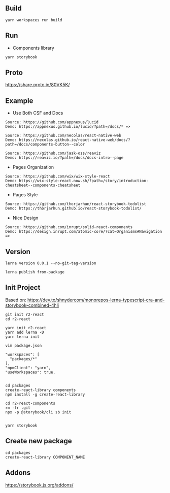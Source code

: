 ## Build

```
yarn workspaces run build
```

## Run

- Components library

```
yarn storybook
```

## Proto

https://share.proto.io/80VK5K/

## Example

- Use Both CSF and Docs

```
Source: https://github.com/appnexus/lucid
Demo: https://appnexus.github.io/lucid/?path=/docs/* =>
```

```
Source: https://github.com/necolas/react-native-web
Demo: https://necolas.github.io/react-native-web/docs/?path=/docs/components-button--color
```

```
Source: https://github.com/jask-oss/reaviz
Demo: https://reaviz.io/?path=/docs/docs-intro--page
```

- Pages Organization

```
Source: https://github.com/wix/wix-style-react
Demo: https://wix-style-react.now.sh/?path=/story/introduction-cheatsheet--components-cheatsheet
```

- Pages Style

```
Source: https://github.com/thorjarhun/react-storybook-todolist
Demo: https://thorjarhun.github.io/react-storybook-todolist/
```

- Nice Design

```
Source: https://github.com/inrupt/solid-react-components
Demo: https://design.inrupt.com/atomic-core/?cat=Organisms#Navigation =>
```

## Version

```
lerna version 0.0.1 --no-git-tag-version

lerna publish from-package
```

## Init Project

Based on:
https://dev.to/shnydercom/monorepos-lerna-typescript-cra-and-storybook-combined-4hli

```
git init r2-react
cd r2-react

yarn init r2-react
yarn add lerna -D
yarn lerna init

vim package.json

"workspaces": [
  "packages/*"
],
"npmClient": "yarn",
"useWorkspaces": true,


cd packages
create-react-library components
npm install -g create-react-library

cd r2-react-components
rm -fr .git
npx -p @storybook/cli sb init


yarn storybook
```

## Create new package

```
cd packages
create-react-library COMPONENT_NAME
```

## Addons

https://storybook.js.org/addons/

